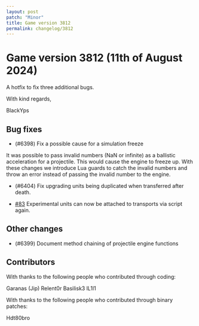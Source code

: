 ```yaml
---
layout: post
patch: "Minor"
title: Game version 3812
permalink: changelog/3812
---
```



# Game version 3812 (11th of August 2024)

A hotfix to fix three additional bugs.

With kind regards,

BlackYps

## Bug fixes

- (#6398) Fix a possible cause for a simulation freeze

It was possible to pass invalid numbers (NaN or infinite) as a ballistic acceleration for a projectile. This would cause the engine to freeze up. With these changes we introduce Lua guards to catch the invalid numbers and throw an error instead of passing the invalid number to the engine.

- (#6404) Fix upgrading units being duplicated when transferred after death.

- [#83](https://github.com/FAForever/FA-Binary-Patches/pull/83) Experimental units can now be attached to transports via script again.


## Other changes

- (#6399) Document method chaining of projectile engine functions


## Contributors

With thanks to the following people who contributed through coding:

Garanas (Jip)
Relent0r
Basilisk3
lL1l1

With thanks to the following people who contributed through binary patches:

Hdt80bro
